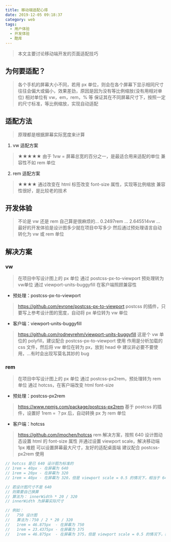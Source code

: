 ```yaml
---
title: 移动端适配心得
date: 2019-12-05 09:18:37
category: web
tags:
  - 用户体验
  - 开发体验
  - 酷库
---
```


> 本文主要讨论移动端开发的页面适配技巧

## 为何要适配？
> 各个手机的屏幕大小不同，若用 px 单位，则会在各个屏幕下显示相同尺寸
> 往往会偏大或偏小，效果差劲，原因是因为没有等比例缩放(没有用相对单位)
> 相对单位有 vw，em，rem，% 等
> 保证其在不同屏幕尺寸下，按照一定的尺寸标准，等比例缩放，实现自动适配

## 适配方法
> 原理都是根据屏幕实际宽度来计算

1. vw 适配方案
> ★★★★★
> 由于 1vw = 屏幕总宽的百分之一，是最适合用来适配的单位
> 兼容性不如 rem 单位

2. rem 适配方案
> ★★★★
> 通过改变在 html 标签改变 font-size 属性，实现等比例缩放
> 兼容性很好，是比较老的技术

## 开发体验
> 不论是 vw 还是 rem 自己算是很麻烦的... 0.2497rem ... 2.645514vw ...
> 最好的开发体验是设计图多少就在项目中写多少
> 然后通过预处理语言自动转化为 vw 或 rem 单位

## 解决方案
> 

### vw
> 在项目中写设计图上的 px 单位
> 通过 postcss-px-to-viewport 预处理转为 vw单位
> 通过 viewport-units-buggyfill 在客户端照顾兼容性

- 预处理：postcss-px-to-viewport
> https://github.com/evrone/postcss-px-to-viewport
> postcss 的插件，只要写上参考设计图的宽度，自动将 px 单位转为 vw 单位

- 客户端：viewport-units-buggyfill
> https://github.com/rodneyrehm/viewport-units-buggyfill
> 这是个 vw 单位的 polyfill，建议配合 postcss-px-to-viewport 使用
> 作用是分析加载的 css 文件，然后将 vw 单位在转为 px，放到 head 中
> 建议非必要不要使用，...有时会出现写莫名其妙的 bug

### rem
> 在项目中写设计图上的 px 单位
> 通过 postcss-px2rem，预处理转为 rem 单位
> 通过 hotcss，在客户端改变 html font-size

- 预处理：postcss-px2rem
> https://www.npmjs.com/package/postcss-px2rem
> 基于 postcss 的插件，设置好 1rem = ？px 后，自动转换 px 为 rem 单位

- 客户端：hotcss
> https://github.com/imochen/hotcss
> rem 解决方案，按照 640 设计图动态设置 html 的 font-size 属性
> 并通过设置 viewport scale，解决移动端 1px 难题
> 可以设置屏幕最大尺寸，友好的适配桌面端
> 建议配合 postcss-px2rem 使用

```javascript
// hotcss 是已 640 设计图为标准的
// 1rem = 40px - 在屏幕为 640
// 1rem = 20px - 在屏幕为 320
// 1rem = 40px - 在屏幕为 320，但是 viewport scale = 0.5 的情况下，相当于 640

// 若设计图尺寸不是 640
// 则需要自己换算
// 算法为： innerWidth * 20 / 320
// innerWidth 为屏幕实际尺寸

// 例如：
//   750 设计图
//   算法为：750 / 2 * 20 / 320
//   1rem = 46.875px  - 在屏幕为 750
//   1rem = 23.4375px - 在屏幕为 375
//   1rem = 46.875px  - 在屏幕为 375，但是 viewport scale = 0.5 的情况下，相当于 750
```
